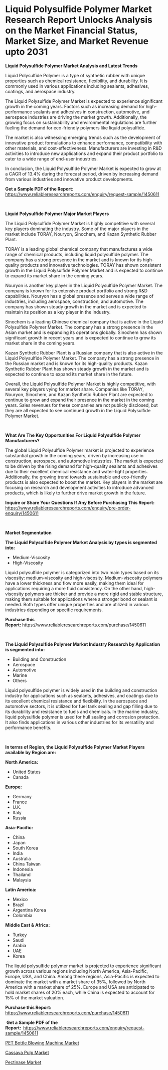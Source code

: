 <p><h1>Liquid Polysulfide Polymer Market Research Report Unlocks Analysis on the Market Financial Status, Market Size, and Market Revenue upto 2031</h1></p><p><strong>Liquid Polysulfide Polymer Market Analysis and Latest Trends</strong></p>
<p><p>Liquid Polysulfide Polymer is a type of synthetic rubber with unique properties such as chemical resistance, flexibility, and durability. It is commonly used in various applications including sealants, adhesives, coatings, and aerospace industry.</p><p>The Liquid Polysulfide Polymer Market is expected to experience significant growth in the coming years. Factors such as increasing demand for high-performance sealants and adhesives in construction, automotive, and aerospace industries are driving the market growth. Additionally, the growing focus on sustainability and environmental regulations are further fueling the demand for eco-friendly polymers like liquid polysulfide.</p><p>The market is also witnessing emerging trends such as the development of innovative product formulations to enhance performance, compatibility with other materials, and cost-effectiveness. Manufacturers are investing in R&D activities to introduce new applications and expand their product portfolio to cater to a wide range of end-user industries.</p><p>In conclusion, the Liquid Polysulfide Polymer Market is expected to grow at a CAGR of 13.4% during the forecast period, driven by increasing demand from various industries and innovative product developments.</p></p>
<p><strong>Get a Sample PDF of the Report:&nbsp;</strong> <a href="https://www.reliableresearchreports.com/enquiry/request-sample/1450611">https://www.reliableresearchreports.com/enquiry/request-sample/1450611</a></p>
<p>&nbsp;</p>
<p><strong>Liquid Polysulfide Polymer Major Market Players</strong></p>
<p><p>The Liquid Polysulfide Polymer Market is highly competitive with several key players dominating the industry. Some of the major players in the market include TORAY, Nouryon, Sinochem, and Kazan Synthetic Rubber Plant.</p><p>TORAY is a leading global chemical company that manufactures a wide range of chemical products, including liquid polysulfide polymer. The company has a strong presence in the market and is known for its high-quality products and innovative technologies. TORAY has shown consistent growth in the Liquid Polysulfide Polymer Market and is expected to continue to expand its market share in the coming years.</p><p>Nouryon is another key player in the Liquid Polysulfide Polymer Market. The company is known for its extensive product portfolio and strong R&D capabilities. Nouryon has a global presence and serves a wide range of industries, including aerospace, construction, and automotive. The company has shown steady growth in the market and is expected to maintain its position as a key player in the industry.</p><p>Sinochem is a leading Chinese chemical company that is active in the Liquid Polysulfide Polymer Market. The company has a strong presence in the Asian market and is expanding its operations globally. Sinochem has shown significant growth in recent years and is expected to continue to grow its market share in the coming years.</p><p>Kazan Synthetic Rubber Plant is a Russian company that is also active in the Liquid Polysulfide Polymer Market. The company has a strong presence in the Russian market and is known for its high-quality products. Kazan Synthetic Rubber Plant has shown steady growth in the market and is expected to continue to expand its market share in the future.</p><p>Overall, the Liquid Polysulfide Polymer Market is highly competitive, with several key players vying for market share. Companies like TORAY, Nouryon, Sinochem, and Kazan Synthetic Rubber Plant are expected to continue to grow and expand their presence in the market in the coming years. Sales revenues for these companies are not publicly disclosed, but they are all expected to see continued growth in the Liquid Polysulfide Polymer Market.</p></p>
<p>&nbsp;</p>
<p><strong>What Are The Key Opportunities For Liquid Polysulfide Polymer Manufacturers?</strong></p>
<p><p>The global Liquid Polysulfide Polymer market is projected to experience substantial growth in the coming years, driven by increasing use in construction, aerospace, and automotive industries. The market is expected to be driven by the rising demand for high-quality sealants and adhesives due to their excellent chemical resistance and water-tight properties. Additionally, the growing trend towards sustainable and eco-friendly products is also expected to boost the market. Key players in the market are focusing on research and development activities to introduce advanced products, which is likely to further drive market growth in the future.</p></p>
<p><strong>Inquire or Share Your Questions If Any Before Purchasing This Report:</strong> <a href="https://www.reliableresearchreports.com/enquiry/pre-order-enquiry/1450611">https://www.reliableresearchreports.com/enquiry/pre-order-enquiry/1450611</a></p>
<p>&nbsp;</p>
<p><strong>Market Segmentation</strong></p>
<p><strong>The Liquid Polysulfide Polymer Market Analysis by types is segmented into:</strong></p>
<p><ul><li>Medium-Viscosity</li><li>High-Viscosity</li></ul></p>
<p><p>Liquid polysulfide polymer is categorized into two main types based on its viscosity: medium-viscosity and high-viscosity. Medium-viscosity polymers have a lower thickness and flow more easily, making them ideal for applications requiring a more fluid consistency. On the other hand, high-viscosity polymers are thicker and provide a more rigid and stable structure, making them suitable for applications where a stronger bond or sealant is needed. Both types offer unique properties and are utilized in various industries depending on specific requirements.</p></p>
<p><strong>Purchase this Report:&nbsp;</strong><a href="https://www.reliableresearchreports.com/purchase/1450611">https://www.reliableresearchreports.com/purchase/1450611</a></p>
<p>&nbsp;</p>
<p><strong>The Liquid Polysulfide Polymer Market Industry Research by Application is segmented into:</strong></p>
<p><ul><li>Building and Construction</li><li>Aerospace</li><li>Automotive</li><li>Marine</li><li>Others</li></ul></p>
<p><p>Liquid polysulfide polymer is widely used in the building and construction industry for applications such as sealants, adhesives, and coatings due to its excellent chemical resistance and flexibility. In the aerospace and automotive sectors, it is utilized for fuel tank sealing and gap filling due to its durability and resistance to fuels and chemicals. In the marine industry, liquid polysulfide polymer is used for hull sealing and corrosion protection. It also finds applications in various other industries for its versatility and performance benefits.</p></p>
<p>&nbsp;</p>
<p><strong>In terms of Region, the Liquid Polysulfide Polymer Market Players available by Region are:</strong></p>
<p>
    <p> <strong> North America: </strong>
        <ul>
            <li>United States</li>
            <li>Canada</li>
        </ul>
        </p> 
    <p> <strong> Europe: </strong>
        <ul>
            <li>Germany</li>
            <li>France</li>
            <li>U.K.</li>
            <li>Italy</li>
            <li>Russia</li>
        </ul>
        </p> 
    <p> <strong> Asia-Pacific: </strong>
        <ul>
            <li>China</li>
            <li>Japan</li>
            <li>South Korea</li>
            <li>India</li>
            <li>Australia</li>
            <li>China Taiwan</li>
            <li>Indonesia</li>
            <li>Thailand</li>
            <li>Malaysia</li>
        </ul>
        </p> 
    <p> <strong> Latin America: </strong>
        <ul>
            <li>Mexico</li>
            <li>Brazil</li>
            <li>Argentina Korea</li>
            <li>Colombia</li>
        </ul>
        </p> 
    <p> <strong> Middle East & Africa: </strong>
        <ul>
            <li>Turkey</li>
            <li>Saudi</li>
            <li>Arabia</li>
            <li>UAE</li>
            <li>Korea</li>
        </ul>
    </p>
    </p>
<p><p>The liquid polysulfide polymer market is projected to experience significant growth across various regions including North America, Asia-Pacific, Europe, USA, and China. Among these regions, Asia-Pacific is expected to dominate the market with a market share of 35%, followed by North America with a market share of 25%. Europe and USA are anticipated to hold market shares of 20% each, while China is expected to account for 15% of the market valuation.</p></p>
<p><strong>Purchase this Report: </strong><a href="https://www.reliableresearchreports.com/purchase/1450611">https://www.reliableresearchreports.com/purchase/1450611</a></p>
<p>&nbsp;<strong>Get a Sample PDF of the Report:&nbsp;&nbsp;</strong><a href="https://www.reliableresearchreports.com/enquiry/request-sample/1450611">https://www.reliableresearchreports.com/enquiry/request-sample/1450611</a></p>
<p><strong></strong></p>
<p><p><a href="https://github.com/changoleonlaverguenzanoexiste/Market-Research-Report-List-2/blob/main/pet-bottle-blowing-machine-market.md">PET Bottle Blowing Machine Market</a></p><p><a href="https://github.com/dimitrishawkinswaynenp91rgz/Market-Research-Report-List-1/blob/main/cassava-pulp-market.md">Cassava Pulp Market</a></p><p><a href="https://github.com/danielneavesallisons03mba/Market-Research-Report-List-1/blob/main/pectinase-market.md">Pectinase Market</a></p></p>